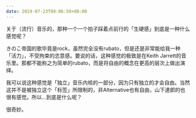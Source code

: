 ```yaml
---
date: 2019-07-23T09:06:59+08:00
---
```

关于（流行）音乐的，那种一个一个拍子踩着点前行的「生硬感」到底是一种什么感觉呢？

きのこ帝国的歌毕竟是rock，虽然完全没有rubato，但是还是非常能给我一种「活力」，不受拘束的恣意感。要说的话，这种感觉的极致是在Keith Jarrett的音乐里。那都不能称之为简单的rubato，而是将自由的概念在更高的层次上做出演绎。

我可以说这种感觉是「独立」音乐内核的一部分，因为只有独立的才会自由。当然这并不是被独立这个「标签」所限制的，非Alternative也有自由，山下達郎的也很有感觉。所以…到底是什么呢？

很奇妙。